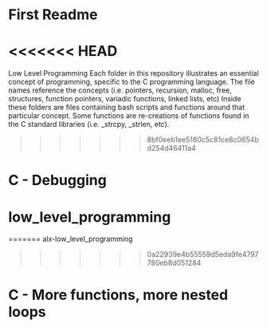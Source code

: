 # First Readme
<<<<<<< HEAD
=======
Low Level Programming
Each folder in this repository illustrates an essential concept of programming, specific to the C programming language. 
 The file names reference the concepts (i.e. pointers, recursion, malloc, free, structures, function pointers, variadic functions, linked lists, etc) Inside these folders are files containing bash scripts and functions around that particular concept. 
 Some functions are re-creations of functions found in the C standard libraries (i.e. _strcpy, _strlen, etc).
 
>>>>>>> 8bf0eeb1ee5180c5c81ce8c0654bd254d46411a4
# C - Debugging
# low_level_programming
=======
alx-low_level_programming
>>>>>>> 0a22939e4b55559d5eda9fe4797780eb8d051284
# C - More functions, more nested loops
